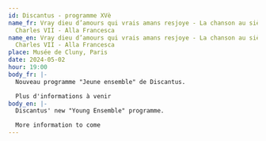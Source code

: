 ```yaml
---
id: Discantus - programme XVè
name_fr: Vray dieu d’amours qui vrais amans resjoye - La chanson au siècle de
  Charles VII - Alla Francesca
name_en: Vray dieu d’amours qui vrais amans resjoye - La chanson au siècle de
  Charles VII - Alla Francesca
place: Musée de Cluny, Paris
date: 2024-05-02
hour: 19:00
body_fr: |-
  Nouveau programme "Jeune ensemble" de Discantus. 

  Plus d'informations à venir
body_en: |-
  Discantus' new "Young Ensemble" programme. 

  More information to come
---
```

